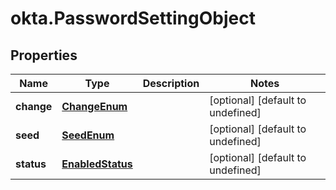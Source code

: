 # okta.PasswordSettingObject

## Properties

Name | Type | Description | Notes
------------ | ------------- | ------------- | -------------
**change** | [**ChangeEnum**](ChangeEnum.md) |  | [optional] [default to undefined]
**seed** | [**SeedEnum**](SeedEnum.md) |  | [optional] [default to undefined]
**status** | [**EnabledStatus**](EnabledStatus.md) |  | [optional] [default to undefined]

